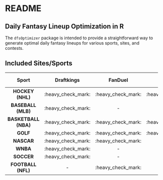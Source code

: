 README
================

## Daily Fantasy Lineup Optimization in R

The `dfsOptimizer` package is intended to provide a straightforward way
to generate optimal daily fantasy lineups for various sports, sites, and
contests.

## Included Sites/Sports

|        Sport         |      Draftkings      |       FanDuel        |        Yahoo         | Draftkings Single Game |
| :------------------: | :------------------: | :------------------: | :------------------: | :--------------------: |
|   **HOCKEY (NHL)**   | :heavy\_check\_mark: | :heavy\_check\_mark: | :heavy\_check\_mark: |  :heavy\_check\_mark:  |
|  **BASEBALL (MLB)**  | :heavy\_check\_mark: |          \-          |          \-          |  :heavy\_check\_mark:  |
| **BASKETBALL (NBA)** | :heavy\_check\_mark: | :heavy\_check\_mark: | :heavy\_check\_mark: |  :heavy\_check\_mark:  |
|       **GOLF**       | :heavy\_check\_mark: | :heavy\_check\_mark: | :heavy\_check\_mark: |           \-           |
|      **NASCAR**      | :heavy\_check\_mark: | :heavy\_check\_mark: |          \-          |           \-           |
|       **WNBA**       | :heavy\_check\_mark: |          \-          |          \-          |           \-           |
|      **SOCCER**      | :heavy\_check\_mark: |          \-          |          \-          |           \-           |
|  **FOOTBALL (NFL)**  |          \-          | :heavy\_check\_mark: |          \-          |  :heavy\_check\_mark:  |
